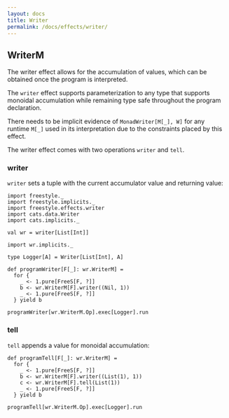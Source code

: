 ```yaml
---
layout: docs
title: Writer
permalink: /docs/effects/writer/
---
```


## WriterM

The writer effect allows for the accumulation of values, which can be obtained once the program is interpreted.

The `writer` effect supports parameterization to any type that supports monoidal accumulation while remaining type safe throughout the program declaration. 

There needs to be implicit evidence of `MonadWriter[M[_], W]` 
for any runtime `M[_]` used in its interpretation due to the constraints placed by this effect. 

The writer effect comes with two operations `writer` and `tell`.

### writer

`writer` sets a tuple with the current accumulator value and returning value:

```tut:book
import freestyle._
import freestyle.implicits._
import freestyle.effects.writer
import cats.data.Writer
import cats.implicits._

val wr = writer[List[Int]]

import wr.implicits._

type Logger[A] = Writer[List[Int], A]

def programWriter[F[_]: wr.WriterM] =
  for {
    _ <- 1.pure[FreeS[F, ?]]
    b <- wr.WriterM[F].writer((Nil, 1))
    _ <- 1.pure[FreeS[F, ?]]
  } yield b
  
programWriter[wr.WriterM.Op].exec[Logger].run
```

### tell

`tell` appends a value for monoidal accumulation:

```tut:book
def programTell[F[_]: wr.WriterM] =
  for {
    _ <- 1.pure[FreeS[F, ?]]
    b <- wr.WriterM[F].writer((List(1), 1))
    c <- wr.WriterM[F].tell(List(1))
    _ <- 1.pure[FreeS[F, ?]]
  } yield b
      
programTell[wr.WriterM.Op].exec[Logger].run
```
